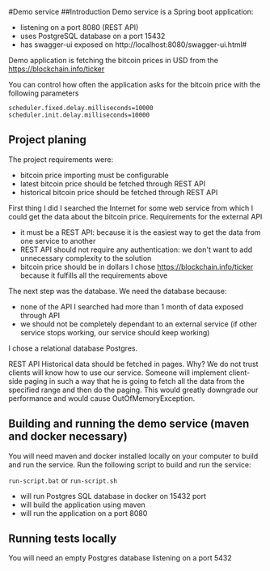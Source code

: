 #Demo service
##Introduction
Demo service is a Spring boot application:
- listening on a port 8080 (REST API)
- uses PostgreSQL database on a port 15432
- has swagger-ui exposed on http://localhost:8080/swagger-ui.html#

Demo application is fetching the bitcoin prices in USD from the https://blockchain.info/ticker

You can control how often the application asks for the bitcoin price with the following parameters
```
scheduler.fixed.delay.milliseconds=10000
scheduler.init.delay.milliseconds=10000
```

## Project planing
The project requirements were:
- bitcoin price importing must be configurable
- latest bitcoin price should be fetched through REST API
- historical bitcoin price should be fetched through REST API

First thing I did I searched the Internet for some web service from which I could get the data about the bitcoin price.
Requirements for the external API
- it must be a REST API: because it is the easiest way to get the data from one service to another 
- REST API should not require any authentication: we don't want to add unnecessary complexity to the solution
- bitcoin price should be in dollars
I chose https://blockchain.info/ticker because it fulfills all the requirements above

The next step was the database. We need the database because:
- none of the API I searched had more than 1 month of data exposed through API
- we should not be completely dependant to an external service (if other service stops working, our service should keep working)

I chose a relational database Postgres.

REST API 
Historical data should be fetched in pages. 
Why? We do not trust clients will know how to use our service.
Someone will implement client-side paging in such a way that he is going to fetch all the data from the specified range and then do the paging. 
This would greatly downgrade our performance and would cause OutOfMemoryException.


## Building and running the demo service (maven and docker necessary)
You will need maven and docker installed locally on your computer to build and run the service.
Run the following script to build and run the service:

`run-script.bat` or `run-script.sh`
- will run Postgres SQL database in docker on 15432 port 
- will build the application using maven
- will run the application on a port 8080

## Running tests locally
You will need an empty Postgres database listening on a port 5432

